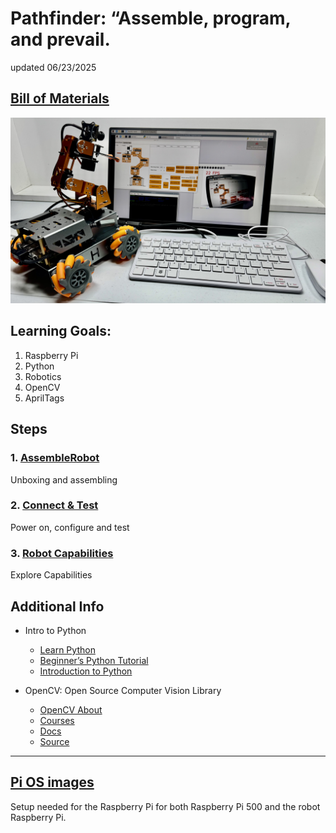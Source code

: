 # Pathfinder: “Assemble, program, and prevail.

updated 06/23/2025

## [Bill of Materials](BillofMaterials.md)

<img src="https://github.com/stemoutreach/PathfinderBot/blob/main/zzimages/2025Setup500Robot.jpg" width="600" > 

## Learning Goals:

1. Raspberry Pi
1. Python
1. Robotics 
1. OpenCV
2. AprilTags

## Steps

  ### 1. [AssembleRobot](AssembleRobot/README.md) 
Unboxing and assembling 

  ### 2. [Connect & Test](ConnectAndTest/README.md)
Power on, configure and test 

  ### 3. [Robot Capabilities](RobotCapabilities/README.md)
Explore Capabilities
    
## Additional Info
- Intro to Python
  - [Learn Python](https://programiz.pro/learn/master-python)
  - [Beginner’s Python Tutorial](https://python.land/python-tutorial)
  - [Introduction to Python](https://app.datacamp.com/learn/courses/intro-to-python-for-data-science)

- OpenCV: Open Source Computer Vision Library
  - [OpenCV About](https://opencv.org/about)
  - [Courses](https://opencv.org/courses)
  - [Docs](https://docs.opencv.org/4.x)
  - [Source](https://github.com/opencv/opencv)

- - - - - - - -  
## [Pi OS images](zPi-OS-Images/README.md)

Setup needed for the Raspberry Pi for both Raspberry Pi 500 and the robot Raspberry Pi. 

